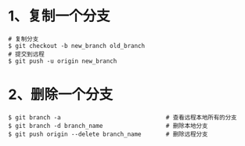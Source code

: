 # 1、复制一个分支
``` git 
# 复制分支
$ git checkout -b new_branch old_branch
# 提交到远程
$ git push -u origin new_branch
```

# 2、删除一个分支
``` git
$ git branch -a                              # 查看远程本地所有的分支
$ git branch -d branch_name                  # 删除本地分支
$ git push origin --delete branch_name       # 删除远程分支
```
